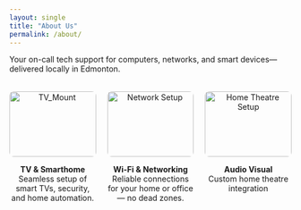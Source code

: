 ```yaml
---
layout: single
title: "About Us"
permalink: /about/
---
```

<!--We’re TechYEG — Edmonton’s local tech handyman service. Think of us as your neighborhood Tech Squad without the big box store pricing.-->
Your on-call tech support for computers, networks, and smart devices—delivered locally in Edmonton.

<div style="display: flex; justify-content: space-between; gap: 20px; text-align: center; margin-top: 2rem;">

  <div style="flex: 1;">
    <img src="/assets/images/Tv-mount.jpg" alt="TV_Mount" style="width:100%; max-width:250px; border-radius:8px;">
    <p><strong>TV & Smarthome</strong><br>Seamless setup of smart TVs, security, and home automation.</p>
  </div>

  <div style="flex: 1;">
    <img src="/assets/images/Network.jpg" alt="Network Setup" style="width:100%; max-width:250px; border-radius:8px;">
    <p><strong>Wi-Fi & Networking</strong><br>Reliable connections for your home or office — no dead zones.</p>
  </div>

  <div style="flex: 1;">
    <img src="/assets/images/Speakers.jpg" alt="Home Theatre Setup" style="width:100%; max-width:250px; border-radius:8px;">
    <p><strong>Audio Visual</strong><br>Custom home theatre integration</p>
  </div>

</div>
